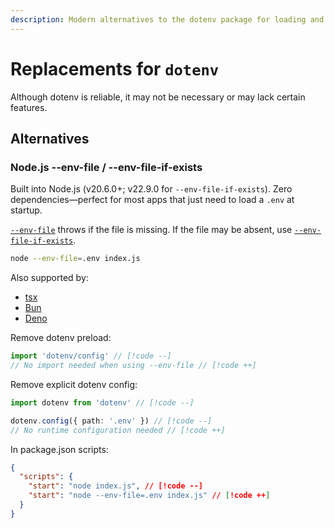 ```yaml
---
description: Modern alternatives to the dotenv package for loading and managing .env files in Node.js
---
```


# Replacements for `dotenv`

Although dotenv is reliable, it may not be necessary or may lack certain features.

## Alternatives

### Node.js --env-file / --env-file-if-exists

Built into Node.js (v20.6.0+; v22.9.0 for `--env-file-if-exists`). Zero dependencies—perfect for most apps that just need to load a `.env` at startup.

[`--env-file`](https://nodejs.org/dist/latest-v20.x/docs/api/cli.html#--env-fileconfig) throws if the file is missing. If the file may be absent, use [`--env-file-if-exists`](https://nodejs.org/docs/latest-v22.x/api/cli.html#--env-file-if-existsconfig).

```bash
node --env-file=.env index.js
```

Also supported by:

- [tsx](https://www.npmjs.com/package/tsx)
- [Bun](https://bun.sh/docs/runtime/env#manually-specifying-env-files)
- [Deno](https://docs.deno.com/runtime/reference/env_variables/#.env-file)

Remove dotenv preload:

```ts
import 'dotenv/config' // [!code --]
// No import needed when using --env-file // [!code ++]
```

Remove explicit dotenv config:

```ts
import dotenv from 'dotenv' // [!code --]

dotenv.config({ path: '.env' }) // [!code --]
// No runtime configuration needed // [!code ++]
```

In package.json scripts:

```json
{
  "scripts": {
    "start": "node index.js", // [!code --]
    "start": "node --env-file=.env index.js" // [!code ++]
  }
}
```
